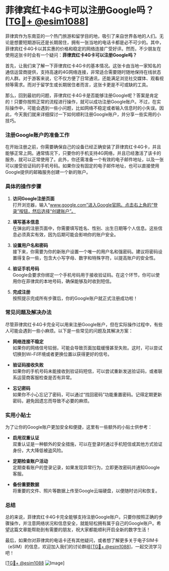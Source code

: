 # 菲律宾红卡4G卡可以注册Google吗？[[TG💪+ @esim1088](https://t.me/s/esim1088)]

菲律宾作为东南亚的一个热门旅游和留学目的地，吸引了来自世界各地的人们。无论是想要短期游玩还是长期居住，拥有一张当地的电话卡都是必不可少的。其中，菲律宾红卡4G卡以其实惠的价格和稳定的网络连接广受好评。然而，不少朋友在使用这张卡时会有一个疑问：**菲律宾红卡4G卡可以注册Google吗？**

首先，让我们来了解一下菲律宾红卡4G卡的基本情况。这张卡由当地一家知名的通信运营商提供，支持高速的4G网络连接，非常适合需要随时随地保持在线状态的人群。对于游客来说，它不仅方便了日常通讯，还能满足浏览社交媒体、观看视频等需求。而对于留学生或长期居住者而言，这张卡更是不可或缺的工具。

那么，回到最初的问题，菲律宾红卡4G卡是否能够注册Google呢？答案是肯定的！只要你按照正常的流程进行操作，就可以成功注册Google账户。不过，在实际操作中，可能会遇到一些小问题，比如网络不稳定或者输入信息时的小失误。因此，今天我们就来详细探讨一下如何顺利注册Google账户，并分享一些实用的小技巧。

### 注册Google账户的准备工作

在开始注册之前，你需要确保自己的设备已经正确安装了菲律宾红卡4G卡，并且能够正常上网。通常情况下，只要你的手机支持4G网络，并且已经激活了该卡的服务，就可以正常使用了。此外，你还需准备一个有效的电子邮件地址，以及一张可以接受验证码的手机号码。如果你没有固定的电子邮件地址，也可以直接使用Google提供的邮箱服务创建一个新的账户。

### 具体的操作步骤

1. **访问Google注册页面**  
   打开浏览器，输入“www.google.com”进入Google官网。点击右上角的“登录”按钮，然后选择“创建账户”。

2. **填写基本信息**  
   在弹出的注册页面中，你需要填写姓名、性别、出生日期等个人信息。这些信息必须真实有效，因为后期可能会影响你的账户安全。

3. **设置用户名和密码**  
   接下来，你需要为你的新账户设置一个唯一的用户名和强密码。建议将密码设置得复杂一些，包含大小写字母、数字和特殊字符，以提高账户的安全性。

4. **验证手机号码**  
   Google会要求你绑定一个手机号码用于接收验证码。在这个环节，你可以使用你在菲律宾的本地号码，确保能够及时收到短信。

5. **完成注册**  
   按照提示完成所有步骤后，你的Google账户就正式注册成功啦！

### 常见问题及解决办法

尽管菲律宾红卡4G卡完全可以用来注册Google账户，但在实际操作过程中，有些人可能会遇到一些小麻烦。以下是一些常见的问题及其解决方案：

- **网络连接不稳定**  
  如果你的网络信号较弱，可能会导致页面加载缓慢甚至失败。这时，可以尝试切换到Wi-Fi环境或者更换位置以获得更好的信号。

- **验证码接收失败**  
  如果你的手机号码未能接收到验证码短信，可以尝试重新发送验证码，或者联系运营商客服检查是否有异常。

- **忘记密码**  
  如果你不小心忘记了密码，可以通过“找回密码”功能重置密码。记得定期更新密码，避免因遗忘而导致不必要的麻烦。

### 实用小贴士

为了让你的Google账户更加安全和便捷，这里有一些额外的小贴士供参考：

- **启用双重认证**  
  双重认证是一种额外的安全措施，可以在登录时通过手机短信或其他方式验证身份，大大降低被盗风险。

- **定期检查账户活动**  
  定期查看账户的登录记录，如果发现异常行为，立即更改密码并通知Google客服。

- **备份重要数据**  
  将重要的文件、照片等数据上传至Google云端硬盘，以便随时访问和恢复。

### 总结

总的来说，菲律宾红卡4G卡完全能够支持注册Google账户。只要你按照正确的步骤操作，并注意网络状况和信息安全，就能轻松拥有属于自己的Google账户。希望这篇文章能帮助到有需要的朋友，祝大家都能顺利开启全新的数字生活！

最后，如果你对菲律宾的电话卡还有其他疑问，或者想了解更多关于电子SIM卡（eSIM）的信息，欢迎加入我们的讨论群组[[TG💪+ @esim1088](https://t.me/s/esim1088)]，一起交流学习吧！

[[TG💪+ @esim1088](https://t.me/s/esim1088) ![Image](https://i.postimg.cc/4NQfJmqS/Snipaste-2025-05-13-00-14-12.png)]